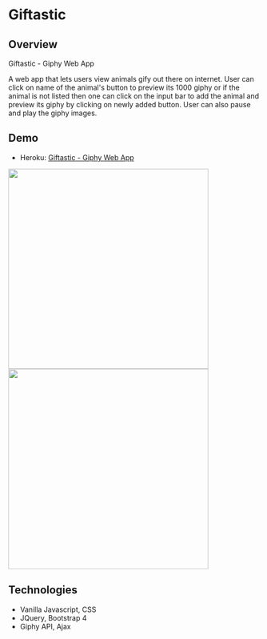 # Giftastic

## Overview
Giftastic - Giphy Web App

A web app that lets users view animals gify out there on internet. User can click on name of the animal's button to preview its 1000 giphy or if the animal is not listed then one can click on the input bar to add the animal and preview its giphy by clicking on newly added button. User can also pause and play the giphy images.

## Demo
* Heroku: [Giftastic - Giphy Web App](https://legendarybrij.github.io/giftastic/)

<img src="https://i.ibb.co/k62DKrR/giftastic1.png" width="400"/>
<img src="https://i.ibb.co/1KKhpR8/giftastic2.png" width="400"/>


## Technologies
* Vanilla Javascript, CSS 
* JQuery, Bootstrap 4
* Giphy API, Ajax 
